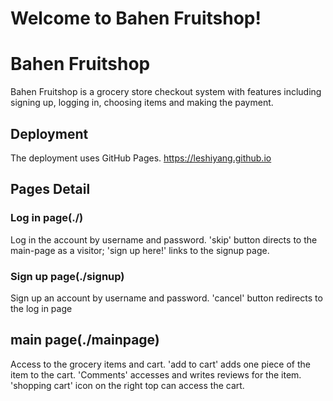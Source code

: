 # Welcome to Bahen Fruitshop!

# Bahen Fruitshop
Bahen Fruitshop is a grocery store checkout system with features including signing up, logging in, choosing items and making the payment.


## Deployment

The deployment uses GitHub Pages.
https://leshiyang.github.io

## Pages Detail

### Log in page(./)
Log in the account by username and password.
'skip' button directs to the main-page as a visitor;
'sign up here!' links to the signup page.

### Sign up page(./signup)
Sign up an account by username and password.
'cancel' button redirects to the log in page

## main page(./mainpage)

Access to the grocery items and cart.
'add to cart' adds one piece of the item to the cart.
'Comments' accesses and writes reviews for the item.
'shopping cart' icon on the right top can access the cart.